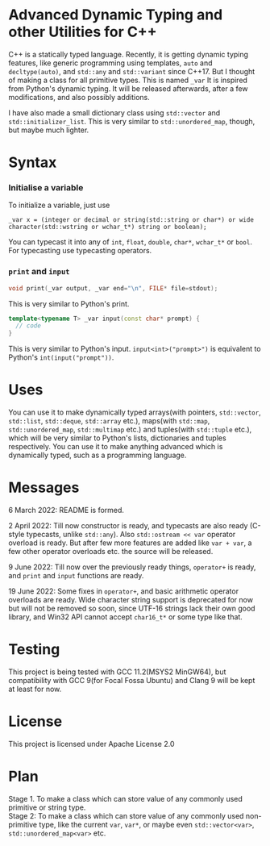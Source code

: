 # Advanced Dynamic Typing and other Utilities for C++  
C++ is a statically typed language. Recently, it is getting dynamic typing features, like generic programming using templates, `auto` and `decltype(auto)`, and `std::any` and `std::variant` since C++17. But I thought of making a class for all primitive types. This is named `_var` It is inspired from Python's dynamic typing. It will be released afterwards, after a few modifications, and also possibly additions.  

I have also made a small dictionary class using `std::vector` and `std::initializer_list`. This is very similar to `std::unordered_map`, though, but maybe much lighter.  
# Syntax  
### Initialise a variable
To initialize a variable, just use  
```
_var x = (integer or decimal or string(std::string or char*) or wide character(std::wstring or wchar_t*) string or boolean);
```  
You can typecast it into any of `int`, `float`, `double`, `char*`, `wchar_t*` or `bool`. For typecasting use typecasting operators.  
### `print` and `input`  
```c++
void print(_var output, _var end="\n", FILE* file=stdout);
```  
This is very similar to Python's print.  
```c++
template<typename T> _var input(const char* prompt) {
  // code
}
```
This is very similar to Python's input. `input<int>("prompt>")` is equivalent to Python's `int(input("prompt"))`.  
# Uses  
You can use it to make dynamically typed arrays(with pointers, `std::vector`, `std::list`, `std::deque`, `std::array` etc.), maps(with `std::map`, `std::unordered_map`, `std::multimap` etc.) and tuples(with `std::tuple` etc.), which will be very similar to Python's lists, dictionaries and tuples respectively.
You can use it to make anything advanced which is dynamically typed, such as a programming language.  
# Messages  
6 March 2022: README is formed.  

2 April 2022: Till now constructor is ready, and typecasts are also ready (C-style typecasts, unlike `std::any`). Also `std::ostream << var` operator overload is ready. But after few more features are added like `var + var`, a few other operator overloads etc. the source will be released.  

9 June 2022: Till now over the previously ready things, `operator+` is ready, and `print` and `input` functions are ready.  

19 June 2022: Some fixes in `operator+`, and basic arithmetic operator overloads are ready. Wide character string support is deprecated for now but will not be removed so soon, since UTF-16 strings lack their own good library, and Win32 API cannot accept `char16_t*` or some type like that.  
# Testing  
This project is being tested with GCC 11.2(MSYS2 MinGW64), but compatibility with GCC 9(for Focal Fossa Ubuntu) and Clang 9 will be kept at least for now.  
# License  
This project is licensed under Apache License 2.0  
# Plan  
Stage 1. To make a class which can store value of any commonly used primitive or string type.  
Stage 2: To make a class which can store value of any commonly used non-primitive type, like the current `var`, `var*`, or maybe even `std::vector<var>`, `std::unordered_map<var>` etc.  
